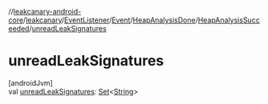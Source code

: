 //[leakcanary-android-core](../../../../../../index.md)/[leakcanary](../../../../index.md)/[EventListener](../../../index.md)/[Event](../../index.md)/[HeapAnalysisDone](../index.md)/[HeapAnalysisSucceeded](index.md)/[unreadLeakSignatures](unread-leak-signatures.md)

# unreadLeakSignatures

[androidJvm]\
val [unreadLeakSignatures](unread-leak-signatures.md): [Set](https://kotlinlang.org/api/latest/jvm/stdlib/kotlin.collections/-set/index.html)&lt;[String](https://kotlinlang.org/api/latest/jvm/stdlib/kotlin/-string/index.html)&gt;
